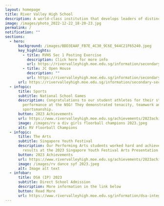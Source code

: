 ```yaml
---
layout: homepage
title: River Valley High School
description: A world-class institution that develops leaders of distinction for Singapore
image: /images/photo_2022-12-22_18-20-23.jpg
permalink: /
notification: ""
sections:
  - hero:
      background: /images/BDD3EAAF_FB7E_4C30_9C6E_944C21F65240.jpeg
      key_highlights:
        - title: RVHS Sec 1 Posting Exercise
          description: Click here for more info
          url: https://rivervalleyhigh.moe.edu.sg/information/secondary-section/sec1postingexercise-2024intake/
        - title: JC Open House
          description: ""
          url: https://rivervalleyhigh.moe.edu.sg/information/secondary-section/sec1postingexercise-2024intake/information/junior-college/openhouse2024/
      url: https://rivervalleyhigh.moe.edu.sg/information/secondary-section/sec1postingexercise-2024intake/information/junior-college/openhouse2024/
  - infopic:
      title: Sports
      subtitle: National School Games
      description: Congratulations to our student athletes for their stellar
        performance at the NSG! They demonstrated tenacity, teamwork and great
        sportsmanship.
      button: 2023 Achievements
      url: https://www.rivervalleyhigh.moe.edu.sg/achievements/2023achievements/
      image: /images/rv a div girls floorball champions 2023.jpeg
      alt: RV Floorball Champions
  - infopic:
      title: The Arts
      subtitle: Singapore Youth Festival
      description: Our Performing Arts students worked hard and achieved commendable
        results at the 2023 Singapore Youth Festival Arts Presentation!
      button: 2023 Achievements
      url: https://www.rivervalleyhigh.moe.edu.sg/achievements/2023achievements/
      image: /images/rv dance syf 2023.jpeg
      alt: Image alt text
  - infobar:
      title: DSA (IP) 2023
      subtitle: Direct School Admission
      description: More information in the link below
      button: Read More
      url: https://www.rivervalleyhigh.moe.edu.sg/information/dsa-integrated-programme/dsa2023/
---
```

